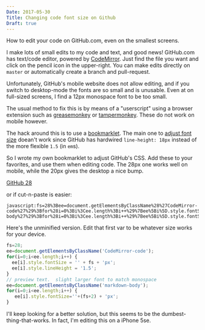 ```yaml
---
Date: 2017-05-30
Title: Changing code font size on Github
Draft: true
---
```

How to edit your code on GitHub.com, even on the smallest screens.<!--more-->

I make lots of small edits to my code and text, and good news! GitHub.com has text/code editor, powered by [CodeMirror](http://codemirror.net). Just find the file you want and click on the pencil icon in the upper-right.  You can make edits directly on `master` or automatically create a branch and pull-request.

Unfortunately, GitHub's mobile website does not allow editing, and if you switch to desktop-mode the fonts are so small and is unusable. Even at on full-sized screens, I find a 12px monospace font to be too small.

The usual method to fix this is by means of a "userscript" using a browser extension such as [greasemonkey](https://addons.mozilla.org/en-US/firefox/addon/greasemonkey/) or [tampermonkey](http://tampermonkey.net).  These do not work on mobile however.

The hack around this is to use a [bookmarklet](https://en.wikipedia.org/wiki/Bookmarklet). The main one to [adjust font size](https://marcos.kirsch.mx/2012/04/29/font-size-bookmarklets/) doean't work since GitHub has hardwired `line-height: 18px` instead of the more flexible `1.5` (in `em`s).

So I wrote my own bookmarklet to adjust GitHub's CSS. Add these to your favorites, and use them when editing code. The 28px one works well on mobile, while the 20px gives the desktop a nice bump.

[GitHub 28](javascript:fs=28%3Bee=document.getElementsByClassName%28%27CodeMirror-code%27%29%3Bfor%28i=0%3Bi%3Cee.length%3Bi++%29%7Bee%5Bi%5D.style.fontSize=%27%27+fs+%27px%27%3Bee%5Bi%5D.style.lineHeight=%271.5%27%3B%7D%0Aee=document.getElementsByClassName%28%27markdown-body%27%29%3Bfor%28i=0%3Bi%3Cee.length%3Bi++%29%7Bee%5Bi%5D.style.fontSize=%27%27+%28fs+2%29+%27px%27%3B%7D)

or if cut-n-paste is easier:
```
javascript:fs=28%3Bee=document.getElementsByClassName%28%27CodeMirror-code%27%29%3Bfor%28i=0%3Bi%3Cee.length%3Bi++%29%7Bee%5Bi%5D.style.fontSize=%27%27+fs+%27px%27%3Bee%5Bi%5D.style.lineHeight=%271.5%27%3B%7D%0Aee=document.getElementsByClassName%28%27markdown-body%27%29%3Bfor%28i=0%3Bi%3Cee.length%3Bi++%29%7Bee%5Bi%5D.style.fontSize=%27%27+%28fs+2%29+%27px%27%3B%7D
```

Here's the unminified version. Edit that first var to be whatever size works for your device. 

```js
fs=28;
ee=document.getElementsByClassName('CodeMirror-code');
for(i=0;i<ee.length;i++) {
  ee[i].style.fontSize = '' + fs + 'px';
  ee[i].style.lineHeight = '1.5';
}
// preview text.  slight larger font to match monospace
ee=document.getElementsByClassName('markdown-body');
for(i=0;i<ee.length;i++) {
   ee[i].style.fontSize=''+(fs+2) + 'px';
}
```

I'll keep looking for a better solution, but this seems to be the dumbest-thing-that-works.  In fact, I'm editing this on a iPhone 5se.
